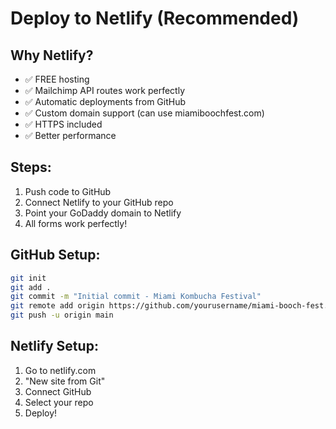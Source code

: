 # Deploy to Netlify (Recommended)

## Why Netlify?
- ✅ FREE hosting
- ✅ Mailchimp API routes work perfectly
- ✅ Automatic deployments from GitHub
- ✅ Custom domain support (can use miamiboochfest.com)
- ✅ HTTPS included
- ✅ Better performance

## Steps:
1. Push code to GitHub
2. Connect Netlify to your GitHub repo
3. Point your GoDaddy domain to Netlify
4. All forms work perfectly!

## GitHub Setup:
```bash
git init
git add .
git commit -m "Initial commit - Miami Kombucha Festival"
git remote add origin https://github.com/yourusername/miami-booch-fest.git
git push -u origin main
```

## Netlify Setup:
1. Go to netlify.com
2. "New site from Git"
3. Connect GitHub
4. Select your repo
5. Deploy!
